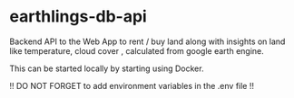 # earthlings-db-api
Backend API to the Web App to rent / buy land along with insights on land like temperature, cloud cover , calculated from google earth engine.

This can be started locally by starting using Docker.

!! DO NOT FORGET to add environment variables in the .env file !!
